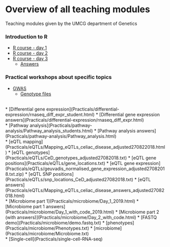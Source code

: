 # Overview of all teaching modules

Teaching modules given by the UMCG department of Genetics

### Introduction to R
* [R course - day 1](R-course/R_day1_intro.html)
* [R course - day 2](R-course/R_day2_stats.html)
* [R course - day 3](R-course/R_day3_plotting.html)
	* [Answers](R-course/plottingAnswers.html)

### Practical workshops about specific topics
* [GWAS](Practicals/GWAS/gwas_tutorial_2019.html)
	* [Genotype files](Practicals/GWAS/celiac_gwas)
<!--
	* [GWAS answers](Practicals/GWAS/gwas_tutorial_2019_answers.html)
-->
<br>
* [Differential gene expression](Practicals/differential-expression/rnaseq_diff_expr_student.html)	
	* [Differential gene expression answers](Practicals/differential-expression/rnaseq_diff_expr.html)
<br>
* [Pathway analysis](Practicals/pathway-analysis/Pathway_analysis_students.html)
	* [Pathway analysis answers](Practicals/pathway-analysis/Pathway_analysis.html)
<br>
* [eQTL mapping](Practicals/eQTLs/Mapping_eQTLs_celiac_disease_adjusted270822018.html)
	* [eQTL genotypes](Practicals/eQTLs/CeD_genotypes_adjusted27082018.txt)
	* [eQTL gene positions](Practicals/eQTLs/gene_locations.txt)
	* [eQTL gene expression](Practicals/eQTLs/geuvadis_normalised_gene_expression_adjusted27082018.txt.zip)
	* [eQTL SNP positions](Practicals/eQTLs/snp_locations_CeD_adjusted27082018.txt)
	* [eQTL answers](Practicals/eQTLs/Mapping_eQTLs_celiac_disease_answers_adjusted27082018.html)
<br>
* [Microbiome part 1](Practicals/microbiome/Day_1_2019.html)
	* [Microbiome part 1 answers](Practicals/microbiome/Day_1_with_code_2019.html)
* [Microbiome part 2 (with answers)](Practicals/microbiome/Day_2_with_code.html)
	* [FASTQ demo](Practicals/microbiome/demo.fastq.txt)
	* [phenotypes](Practicals/microbiome/Phenotypes.txt)
	* [microbiome](Practicals/microbiome/Microbiome.txt)
<br>
* [Single-cell](Practicals/single-cell-RNA-seq)

<!--
* [Differential expression](Practicals/differential-expression/rnaseq_practical1.html) !NB 2 versions
* [Pathway analysis](Practicals/pathway-analysis/Pathway_analysis_students.html) !NB bonus exercise
	* [Slides](Practicals/pathway-analysis/Pathway_analysis.pptx) 
	* [Answers](Practicals/pathway-analysis/Pathway_analysis.html)
* [Co-expression analysis](Practicals/co-expression/CoExpression_Tutorial.html)
	* [Answers](Practicals/co-expression/Rcommancs_Tutorial.html)
-->
